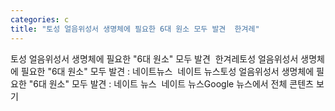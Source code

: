 ```yaml
---
categories: c
title: "토성 얼음위성서 생명체에 필요한 6대 원소 모두 발견  한겨레"
---
```

토성 얼음위성서 생명체에 필요한 "6대 원소" 모두 발견&nbsp;&nbsp;한겨레토성 얼음위성서 생명체에 필요한 "6대 원소" 모두 발견 : 네이트뉴스&nbsp;&nbsp;네이트 뉴스토성 얼음위성서 생명체에 필요한 "6대 원소" 모두 발견 : 네이트 뉴스&nbsp;&nbsp;네이트 뉴스Google 뉴스에서 전체 콘텐츠 보기